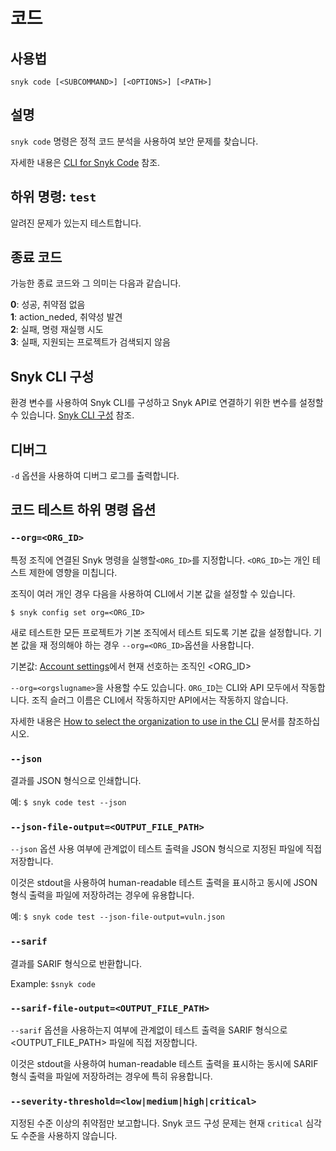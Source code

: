 # 코드

## 사용법

`snyk code [<SUBCOMMAND>] [<OPTIONS>] [<PATH>]`

## 설명

`snyk code` 명령은 정적 코드 분석을 사용하여 보안 문제를 찾습니다.

자세한 내용은 [CLI for Snyk Code](../../../snyk-products/snyk-code/cli-for-snyk-code/) 참조.

## 하위 명령: `test`

알려진 문제가 있는지 테스트합니다.

## 종료 코드

가능한 종료 코드와 그 의미는 다음과 같습니다.&#x20;

**0**: 성공, 취약점 없음\
**1**: action\_neded, 취약성 발견\
**2**: 실패, 명령 재실행 시도\
**3**: 실패, 지원되는 프로젝트가 검색되지 않음

## Snyk CLI 구성

환경 변수를 사용하여 Snyk CLI를 구성하고 Snyk API로 연결하기 위한 변수를 설정할 수 있습니다. [Snyk CLI 구성](../snyk-cli.md) 참조.

## 디버그

`-d` 옵션을 사용하여 디버그 로그를 출력합니다.

## 코드 테스트 하위 명령 옵션

### `--org=<ORG_ID>`

특정 조직에 연결된 Snyk 명령을 실행할`<ORG_ID>`를 지정합니다. `<ORG_ID>`는 개인 테스트 제한에 영향을 미칩니다.

조직이 여러 개인 경우 다음을 사용하여 CLI에서 기본 값을 설정할 수 있습니다.

`$ snyk config set org=<ORG_ID>`

새로 테스트한 모든 프로젝트가 기본 조직에서 테스트 되도록 기본 값을 설정합니다. 기본 값을 재 정의해야 하는 경우 `--org=<ORG_ID>`옵션을 사용합니다.

기본값: [Account settings](https://app.snyk.io/account)에서 현재 선호하는 조직인 \<ORG\_ID>

`--org=<orgslugname>`을 사용할 수도 있습니다. `ORG_ID`는 CLI와 API 모두에서 작동합니다. 조직 슬러그 이름은 CLI에서 작동하지만 API에서는 작동하지 않습니다.

자세한 내용은 [How to select the organization to use in the CLI](https://support.snyk.io/hc/en-us/articles/360000920738-How-to-select-the-organization-to-use-in-the-CLI) 문서를 참조하십시오.

### `--json`

결과를 JSON 형식으로 인쇄합니다.

예: `$ snyk code test --json`

### `--json-file-output=<OUTPUT_FILE_PATH>`

`--json` 옵션 사용 여부에 관계없이 테스트 출력을 JSON 형식으로 지정된 파일에 직접 저장합니다.

이것은 stdout을 사용하여 human-readable 테스트 출력을 표시하고 동시에 JSON 형식 출력을 파일에 저장하려는 경우에 유용합니다.

예: `$ snyk code test --json-file-output=vuln.json`

### `--sarif`

결과를 SARIF 형식으로 반환합니다.

Example:  `$snyk code`

### `--sarif-file-output=<OUTPUT_FILE_PATH>`

`--sarif` 옵션을 사용하는지 여부에 관계없이 테스트 출력을 SARIF 형식으로 \<OUTPUT\_FILE\_PATH> 파일에 직접 저장합니다.

이것은 stdout을 사용하여 human-readable 테스트 출력을 표시하는 동시에 SARIF 형식 출력을 파일에 저장하려는 경우에 특히 유용합니다.

### `--severity-threshold=<low|medium|high|critical>`

지정된 수준 이상의 취약점만 보고합니다. Snyk 코드 구성 문제는 현재 `critical` 심각도 수준을 사용하지 않습니다.
